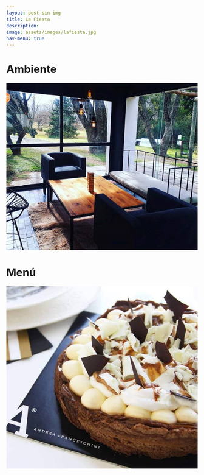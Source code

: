 ```yaml
---
layout: post-sin-img
title: La Fiesta
description:
image: assets/images/lafiesta.jpg
nav-menu: true
---
```


# Ambiente

<a href="ambiente.html"> <img src="assets/images/ambiente/Diapositiva2.JPG" alt="ambiente"></a>

# Menú

<a href="menu.html"> <img src="assets/images/menu/menu23.png" alt="menu"></a>
